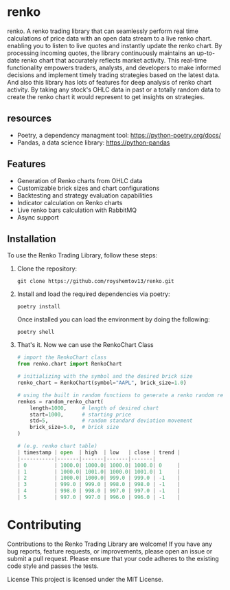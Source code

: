 # renko

renko. A renko trading library that can seamlessly perform real time calculations of price data with an open data stream to a live renko chart. enabling you to listen to live quotes and instantly update the renko chart.
By processing incoming quotes, the library continuously maintains an up-to-date renko chart that accurately reflects market activity. This real-time functionality empowers traders, analysts, and developers to make informed decisions and implement timely trading strategies based on the latest data.
And also this library has lots of features for deep analysis of renko chart activity. By taking any stock's OHLC data in past or a totally random data to create the renko chart it would represent to get insights on strategies.

## resources

- Poetry, a dependency managment tool: <https://python-poetry.org/docs/>
- Pandas, a data science library: <https://python-pandas>

## Features

- Generation of Renko charts from OHLC data
- Customizable brick sizes and chart configurations
- Backtesting and strategy evaluation capabilities
- Indicator calculation on Renko charts
- Live renko bars calculation with RabbitMQ
- Async support

## Installation

To use the Renko Trading Library, follow these steps:

1. Clone the repository:

   ```shell
   git clone https://github.com/royshemtov13/renko.git
   ```

2. Install and load the required dependencies via poetry:

    ```shell
    poetry install
    ```

    Once installed you can load the environment by doing the following:

    ```shell
    poetry shell
    ```

3. That's it. Now we can use the RenkoChart Class

    ```python
    # import the RenkoChart class
    from renko.chart import RenkoChart

    # initializing with the symbol and the desired brick size
    renko_chart = RenkoChart(symbol="AAPL", brick_size=1.0)
    
    # using the built in random functions to generate a renko random renko chart
    renkos = random_renko_chart(
        length=1000,     # length of desired chart
        start=1000,      # starting price
        std=5,           # random standard deviation movement
        brick_size=5.0,  # brick size
    )

    # (e.g. renko chart table)
    | timestamp | open  | high  | low   | close | trend |
    |-----------|-------|-------|-------|-------|
    | 0         | 1000.0| 1000.0| 1000.0| 1000.0| 0     |
    | 1         | 1000.0| 1001.0| 1000.0| 1001.0| 1     |
    | 2         | 1000.0| 1000.0| 999.0 | 999.0 | -1    |
    | 3         | 999.0 | 999.0 | 998.0 | 998.0 | -1    |
    | 4         | 998.0 | 998.0 | 997.0 | 997.0 | -1    |
    | 5         | 997.0 | 997.0 | 996.0 | 996.0 | -1    |

    
    ```

# Contributing

Contributions to the Renko Trading Library are welcome! If you have any bug reports, feature requests, or improvements, please open an issue or submit a pull request. Please ensure that your code adheres to the existing code style and passes the tests.

License
This project is licensed under the MIT License.
